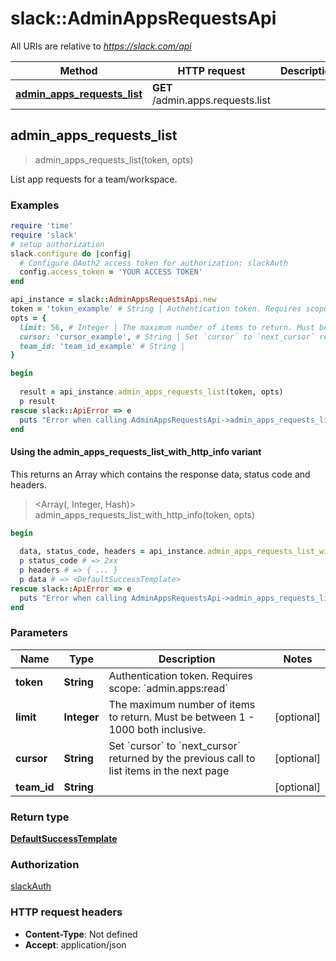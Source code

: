 # slack::AdminAppsRequestsApi

All URIs are relative to *https://slack.com/api*

| Method | HTTP request | Description |
| ------ | ------------ | ----------- |
| [**admin_apps_requests_list**](AdminAppsRequestsApi.md#admin_apps_requests_list) | **GET** /admin.apps.requests.list |  |


## admin_apps_requests_list

> <DefaultSuccessTemplate> admin_apps_requests_list(token, opts)



List app requests for a team/workspace.

### Examples

```ruby
require 'time'
require 'slack'
# setup authorization
slack.configure do |config|
  # Configure OAuth2 access token for authorization: slackAuth
  config.access_token = 'YOUR ACCESS TOKEN'
end

api_instance = slack::AdminAppsRequestsApi.new
token = 'token_example' # String | Authentication token. Requires scope: `admin.apps:read`
opts = {
  limit: 56, # Integer | The maximum number of items to return. Must be between 1 - 1000 both inclusive.
  cursor: 'cursor_example', # String | Set `cursor` to `next_cursor` returned by the previous call to list items in the next page
  team_id: 'team_id_example' # String | 
}

begin
  
  result = api_instance.admin_apps_requests_list(token, opts)
  p result
rescue slack::ApiError => e
  puts "Error when calling AdminAppsRequestsApi->admin_apps_requests_list: #{e}"
end
```

#### Using the admin_apps_requests_list_with_http_info variant

This returns an Array which contains the response data, status code and headers.

> <Array(<DefaultSuccessTemplate>, Integer, Hash)> admin_apps_requests_list_with_http_info(token, opts)

```ruby
begin
  
  data, status_code, headers = api_instance.admin_apps_requests_list_with_http_info(token, opts)
  p status_code # => 2xx
  p headers # => { ... }
  p data # => <DefaultSuccessTemplate>
rescue slack::ApiError => e
  puts "Error when calling AdminAppsRequestsApi->admin_apps_requests_list_with_http_info: #{e}"
end
```

### Parameters

| Name | Type | Description | Notes |
| ---- | ---- | ----------- | ----- |
| **token** | **String** | Authentication token. Requires scope: &#x60;admin.apps:read&#x60; |  |
| **limit** | **Integer** | The maximum number of items to return. Must be between 1 - 1000 both inclusive. | [optional] |
| **cursor** | **String** | Set &#x60;cursor&#x60; to &#x60;next_cursor&#x60; returned by the previous call to list items in the next page | [optional] |
| **team_id** | **String** |  | [optional] |

### Return type

[**DefaultSuccessTemplate**](DefaultSuccessTemplate.md)

### Authorization

[slackAuth](../README.md#slackAuth)

### HTTP request headers

- **Content-Type**: Not defined
- **Accept**: application/json


